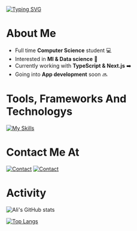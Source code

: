 


[![Typing SVG](https://readme-typing-svg.demolab.com/?lines=Hi+I'm+Ali+Alshehri+👋;Full-Stack+Developer+🧑‍💻;Back-End+Enthusiest+⚡;Welcome+to+my+page!+🤝&size=36&duration=2200&pause=900&color=ffffff&font=roboto+mono+700)](https://git.io/typing-svg)

# About Me
- Full time **Computer Science** student 💻
- Interested in **Ml & Data science** 🤖
- Currently working with **TypeScript & Next.js** ➡️
- Going into **App development** soon 🔜


# Tools, Frameworks And Technologys
[![My Skills](https://skillicons.dev/icons?i=docker,html,css,cpp,bun,express,git,github,js,jquery,bash,mongodb,mysql,fastapi,django,nodejs,postman,py,react,bootstrap,postgres,tailwind,heroku,ts,next&perline=5)](https://github.com/AlshehriAli0)

# Contact Me At
[![Contact](https://skillicons.dev/icons?i=linkedin)](https://www.linkedin.com/in/ali-alshehri-340b26284)
[![Contact](https://skillicons.dev/icons?i=gmail)](mailto:ali0alshehri@outlook.com)

# Activity 
![Ali's GitHub stats](https://github-readme-stats.vercel.app/api?username=AlshehriAli0&show_icons=true&theme=transparent)


[![Top Langs](https://github-readme-stats.vercel.app/api/top-langs/?username=AlshehriAli0&theme=transparent&langs_count=10&hide=ejs,css,scss,html)](https://github.com/AlshehriAli0/github-readme-stats)
